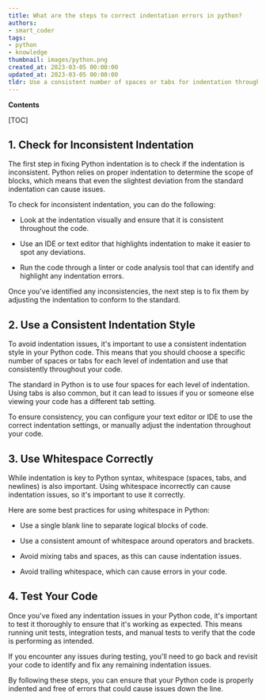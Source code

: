 ```yaml
---
title: What are the steps to correct indentation errors in python?
authors:
- smart_coder
tags:
- python
- knowledge
thumbnail: images/python.png
created_at: 2023-03-05 00:00:00
updated_at: 2023-03-05 00:00:00
tldr: Use a consistent number of spaces or tabs for indentation throughout the entire program.
---
```


**Contents**

[TOC]

## 1. Check for Inconsistent Indentation

The first step in fixing Python indentation is to check if the indentation is inconsistent. Python relies on proper indentation to determine the scope of blocks, which means that even the slightest deviation from the standard indentation can cause issues. 

To check for inconsistent indentation, you can do the following:

- Look at the indentation visually and ensure that it is consistent throughout the code.

- Use an IDE or text editor that highlights indentation to make it easier to spot any deviations.

- Run the code through a linter or code analysis tool that can identify and highlight any indentation errors.

Once you've identified any inconsistencies, the next step is to fix them by adjusting the indentation to conform to the standard.

## 2. Use a Consistent Indentation Style

To avoid indentation issues, it's important to use a consistent indentation style in your Python code. This means that you should choose a specific number of spaces or tabs for each level of indentation and use that consistently throughout your code.

The standard in Python is to use four spaces for each level of indentation. Using tabs is also common, but it can lead to issues if you or someone else viewing your code has a different tab setting.

To ensure consistency, you can configure your text editor or IDE to use the correct indentation settings, or manually adjust the indentation throughout your code.

## 3. Use Whitespace Correctly

While indentation is key to Python syntax, whitespace (spaces, tabs, and newlines) is also important. Using whitespace incorrectly can cause indentation issues, so it's important to use it correctly.

Here are some best practices for using whitespace in Python:

- Use a single blank line to separate logical blocks of code.

- Use a consistent amount of whitespace around operators and brackets.

- Avoid mixing tabs and spaces, as this can cause indentation issues.

- Avoid trailing whitespace, which can cause errors in your code.

## 4. Test Your Code

Once you've fixed any indentation issues in your Python code, it's important to test it thoroughly to ensure that it's working as expected. This means running unit tests, integration tests, and manual tests to verify that the code is performing as intended.

If you encounter any issues during testing, you'll need to go back and revisit your code to identify and fix any remaining indentation issues.

By following these steps, you can ensure that your Python code is properly indented and free of errors that could cause issues down the line.
